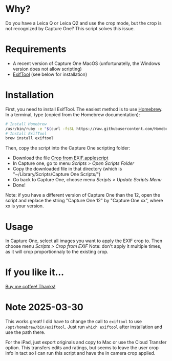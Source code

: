 # Why?
Do you have a Leica Q or Leica Q2 and use the crop mode, but the crop is not recognized by Capture One?
This script solves this issue.

# Requirements
* A recent version of Capture One MacOS (unfortunatelly, the Windows version does not allow scripting)
* [ExifTool](https://sno.phy.queensu.ca/~phil/exiftool/) (see below for installation)

# Installation
First, you need to install ExifTool. The easiest method is to use [Homebrew](https://brew.sh/).
In a terminal, type (copied from the Homebrew documentation):
```bash
# Install Homebrew
/usr/bin/ruby -e "$(curl -fsSL https://raw.githubusercontent.com/Homebrew/install/master/install)"
# Install ExifTool
brew install exiftool
```

Then, copy the script into the Capture One scripting folder:
* Download the file [Crop from EXIF.applescript](https://raw.githubusercontent.com/bezineb5/c1-crop-from-exif/master/Crop%20from%20EXIF.applescript)
* In Capture one, go to menu *Scripts > Open Scripts Folder*
* Copy the downloaded file in that directory (which is  "~/Library/Scripts/Capture One Scripts/")
* Go back to Capture One, choose menu *Scripts > Update Scripts Menu*
* Done!

Note: if you have a different version of Capture One than the 12, open the script and replace the string "Capture One 12" by "Capture One xx", where xx is your version.

# Usage
In Capture One, select all images you want to apply the EXIF crop to. Then choose menu *Scripts > Crop from EXIF*
Note: don't apply it multiple times, as it will crop proportionnaly to the existing crop.

# If you like it...
[Buy me coffee! Thanks!](https://buymeacoff.ee/KJoYI9Dnz)


# Note 2025-03-30

This works great! I did have to change the call to `exiftool` to use `/opt/homebrew/bin/exiftool`.
Just run `which exiftool` after installation and use the path there.

For the iPad, just export originals and copy to Mac or use the Cloud Transfer option. This transfers edits and ratings, but seems to leave the user crop info in tact so I can run this script and have the in camera crop applied.